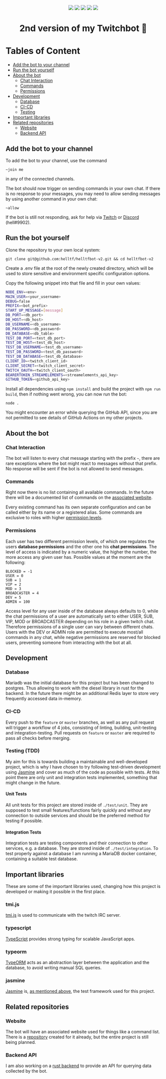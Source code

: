 <div align="center">
    <img src="https://github.com/helltf/helltfbot-v2/actions/workflows/build-test.yml/badge.svg">
    <img src="https://badgen.net/npm/node/express">
    <img src= "https://img.shields.io/github/stars/helltf/helltfbot-v2.svg?style=social&label=Star&maxAge=2592000">
    <img src= "https://badgen.net/github/contributors/helltf/helltfbot-v2">
    <img src= "https://img.shields.io/badge/--3178C6?logo=typescript&logoColor=ffffff">
</div>
<h1 align=center>2nd version of my Twitchbot 🤖</h1>

# Tables of Content

- [Add the bot to your channel](#add-the-bot-to-your-channel)
- [Run the bot yourself](#run-the-bot-yourself)
- [About the bot](#about-the-bot)
  * [Chat Interaction](#chat-interaction)
  * [Commands](#commands)
  * [Permissions](#permissions)
- [Development](#development)
  * [Database](#database)
  * [CI-CD](#ci-cd)
  * [Testing](#testing-\(tdd\))
- [Important libraries](#important-libraries)
- [Related repositories](#related-repositories)
  * [Website](#website)
  * [Backend API](#backend-api)


## Add the bot to your channel

To add the bot to your channel, use the command
```
~join me
```
in any of the connected channels.

The bot should now trigger on sending commands in your own chat. If there is no response to your messages, you may need to allow sending messages by using another command in your own chat:

```
~allow
```

If the bot is still not responding, ask for help via [Twitch](https://twitch.tv/helltf) or [Discord](https://discord.com/channels/@me/296688575704072192) (hell#9902).

## Run the bot yourself
Clone the repository to your own local system:

```
git clone git@github.com:helltf/helltfbot-v2.git && cd helltfbot-v2
```

Create a .env file at the root of the newly created directory, which will be used to store sensitive and environment specific configuration options.

Copy the following snippet into that file and fill in your own values:

``` sh
NODE_ENV=<env>
MAIN_USER=<your_username>
DEBUG=false
PREFIX=<bot_prefix>
START_UP_MESSAGE=[message]
DB_PORT=<db_port>
DB_HOST=<db_host>
DB_USERNAME=<db_username>
DB_PASSWORD=<db_password>
DB_DATABASE=<db_table>
TEST_DB_PORT=<test_db_port>
TEST_DB_HOST=<test_db_host>
TEST_DB_USERNAME=<test_db_username>
TEST_DB_PASSWORD=<test_db_password>
TEST_DB_DATABASE=<test_db_database>
CLIENT_ID=<twitch_client_id>
CLIENT_SECRET=<twitch_client_secret>
TWITCH_OAUTH=<twitch_client_oauth>
BEARERTOKEN_STREAMELEMENTS=<streamelements_api_key>
GITHUB_TOKEN=<github_api_key>
```

Install all dependencies using ```npm install``` and build the project with ```npm run build```, then if nothing went wrong, you can now run the bot:

```
node .
```
You might encounter an error while querying the GitHub API, since you are not permitted to see details of GitHub Actions on my other projects.

## About the bot

### Chat Interaction
The bot will listen to every chat message starting with the prefix ```~```, there are rare exceptions where the bot might react to messages without that prefix. No response will be sent if the bot is not allowed to send messages.

### Commands

Right now there is no list containing all available commands.
In the future there will be a documented list of commands on the [associated website](#website).

Every existing command has its own separate configuration and can be called either by its name or a registered alias. Some commands are exclusive to roles with higher [permission levels](#permissions).

### Permissions
Each user has two different permission levels, of which one regulates the users **database permissions** and the other one his **chat permissions**. The level of access is indicated by a numeric value, the higher the number, the more access any given user has. Possible values at the moment are the following:

```
BLOCKED = -1
USER = 0
SUB = 1
VIP = 2
MOD = 3
BROADCASTER = 4
DEV = 5
ADMIN = 100
```

Access level for any user inside of the database always defaults to 0, while the chat permissions of a user are automatically set to either USER, SUB, VIP, MOD or BROADCASTER depending on his role in a given twitch chat. Therefore permissions of a single user can vary between different chats.  
Users with the DEV or ADMIN role are permitted to execute most/all commands in any chat, while negative permissions are reserved for blocked users, preventing someone from interacting with the bot at all.

## Development

### Database

Mariadb was the initial database for this project but has been changed to postgres.
Thus allowing to work with the diesel library in rust for the backend.
In the future there might be an additional Redis layer to store very frequently accessed data in-memory.

### CI-CD

Every push to the ```feature``` or ```master``` branches, as well as any pull request will trigger a workflow of 4 jobs, consisting of linting, building, unit-testing and integration-testing. Pull requests on ```feature``` or ```master``` are required to pass all checks before merging.

### Testing (TDD)
My aim for this is towards building a maintainable and well-developed project, which is why I have chosen to try following test-driven development using [Jasmine](https://www.npmjs.com/package/jasmine) and cover as much of the code as possible with tests. At this point there are only unit and integration tests implemented, something that might change in the future.

#### Unit Tests

All unit tests for this project are stored inside of ```./test/unit```. They are supposed to test small features/functions fairly quickly and without any connection to outside services and should be the preferred method for testing if possible.

#### Integration Tests

Integration tests are testing components and their connection to other services, e.g. a database. They are stored inside of ```./test/integration```. To test properly against a database I am running a MariaDB docker container, containing a suitable test database.

## Important libraries

These are some of the important libraries used, changing how this project is developed or making it possible in the first place.

### tmi.js

[tmi.js](https://www.npmjs.com/package/tmi.js) is used to communicate with the twitch IRC server.

### typescript
[TypeScript](https://www.npmjs.com/package/typescript) provides strong typing for scalable JavaScript apps.

### typeorm

[TypeORM](https://www.npmjs.com/package/typeorm) acts as an abstraction layer between the application and the database, to avoid writing manual SQL queries.

### jasmine

[Jasmine](https://www.npmjs.com/package/jasmine) is, [as mentioned above](#testing-with-jasmine), the test framework used for this project.

## Related repositories

### Website

The bot will have an associated website used for things like a command list. There is a [repository](https://github.com/helltf/bot-v2-website) created for it already, but the entire project is still being planned.

### Backend API

I am also working on a [rust backend](https://github.com/helltf/bot-v2-backend) to provide an API for querying data collected by the bot.
